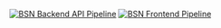 [![BSN Backend API Pipeline](https://github.com/ali-bouali/book-social-network/actions/workflows/pipeline-backend.yml/badge.svg?branch=ci%2Fpipeline)](https://github.com/ali-bouali/book-social-network/actions/workflows/pipeline-backend.yml)
[![BSN Frontend Pipeline](https://github.com/ali-bouali/book-social-network/actions/workflows/pipeline-frontend.yml/badge.svg?branch=ci%2Fpipeline)](https://github.com/ali-bouali/book-social-network/actions/workflows/pipeline-frontend.yml)
